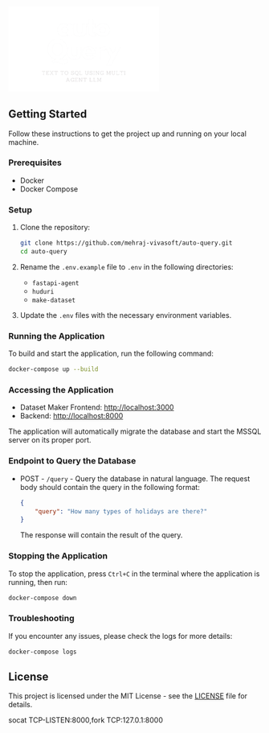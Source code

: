 <img src="logo.png" alt="Logo" width="300"/>

## Getting Started

Follow these instructions to get the project up and running on your local machine.

### Prerequisites

- Docker
- Docker Compose

### Setup

1. Clone the repository:
    ```sh
    git clone https://github.com/mehraj-vivasoft/auto-query.git
    cd auto-query
    ```

2. Rename the `.env.example` file to `.env` in the following directories:
    - `fastapi-agent`
    - `huduri`
    - `make-dataset`

3. Update the `.env` files with the necessary environment variables.

### Running the Application

To build and start the application, run the following command:
```sh
docker-compose up --build
```

### Accessing the Application

- Dataset Maker Frontend: [http://localhost:3000](http://localhost:3000)
- Backend: [http://localhost:8000](http://localhost:8000)

The application will automatically migrate the database and start the MSSQL server on its proper port.

### Endpoint to Query the Database

- POST - `/query` - Query the database in natural language. The request body should contain the query in the following format:
    ```json
    {
        "query": "How many types of holidays are there?"
    }
    ```
    The response will contain the result of the query.


### Stopping the Application

To stop the application, press `Ctrl+C` in the terminal where the application is running, then run:
```sh
docker-compose down
```

### Troubleshooting

If you encounter any issues, please check the logs for more details:
```sh
docker-compose logs
```

## License

This project is licensed under the MIT License - see the [LICENSE](LICENSE) file for details.

socat TCP-LISTEN:8000,fork TCP:127.0.1:8000